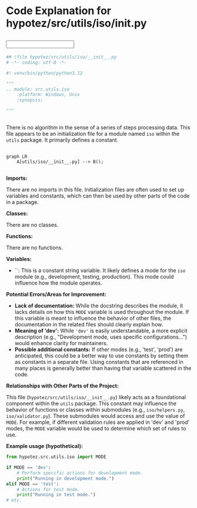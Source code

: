 # Code Explanation for hypotez/src/utils/iso/__init__.py

## <input code>

```python
## \file hypotez/src/utils/iso/__init__.py
# -*- coding: utf-8 -*-

#! venv/bin/python/python3.12

"""
.. module: src.utils.iso 
	:platform: Windows, Unix
	:synopsis:

"""

```

## <algorithm>

There is no algorithm in the sense of a series of steps processing data.  This file appears to be an initialization file for a module named `iso` within the `utils` package.  It primarily defines a constant.

## <mermaid>

```mermaid
graph LR
    A[utils/iso/__init__.py] --> B();
```

## <explanation>

**Imports:**

There are no imports in this file.  Initialization files are often used to set up variables and constants, which can then be used by other parts of the code in a package.

**Classes:**

There are no classes.

**Functions:**

There are no functions.

**Variables:**

*   ``: This is a constant string variable.  It likely defines a mode for the `iso` module (e.g., development, testing, production). This mode could influence how the module operates.

**Potential Errors/Areas for Improvement:**

*   **Lack of documentation:** While the docstring describes the module, it lacks details on how this `MODE` variable is used throughout the module.  If this variable is meant to influence the behavior of other files, the documentation in the related files should clearly explain how.
*   **Meaning of 'dev':**  While `'dev'` is easily understandable, a more explicit description (e.g., "Development mode, uses specific configurations...") would enhance clarity for maintainers.
*   **Possible additional constants:**  If other modes (e.g., 'test', 'prod') are anticipated, this could be a better way to use constants by setting them as constants in a separate file.  Using constants that are referenced in many places is generally better than having that variable scattered in the code.

**Relationships with Other Parts of the Project:**

This file (`hypotez/src/utils/iso/__init__.py`) likely acts as a foundational component within the `utils` package. This constant may influence the behavior of functions or classes within submodules (e.g., `iso/helpers.py`, `iso/validator.py`). These submodules would access and use the value of `MODE`.  For example, if different validation rules are applied in 'dev' and 'prod' modes, the `MODE` variable would be used to determine which set of rules to use.


**Example usage (hypothetical):**

```python
from hypotez.src.utils.iso import MODE

if MODE == 'dev':
    # Perform specific actions for development mode.
    print("Running in development mode.")
elif MODE == 'test':
    # Actions for test mode.
    print("Running in test mode.")
# etc.
```